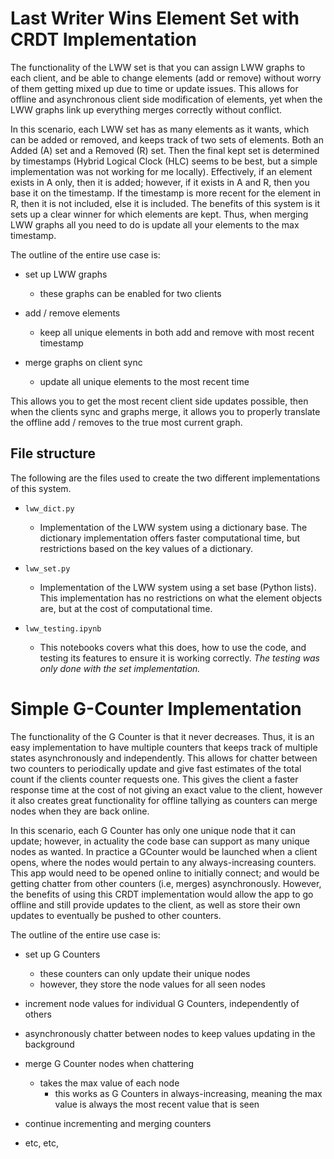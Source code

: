 # Last Writer Wins Element Set with CRDT Implementation

The functionality of the LWW set is that you can assign LWW graphs to each client, and be able to change elements (add or remove) without worry of them getting mixed up due to time or update issues. This allows for offline and asynchronous client side modification of elements, yet when the LWW graphs link up everything merges correctly without conflict.

In this scenario, each LWW set has as many elements as it wants, which can be added or removed, and keeps track of two sets of elements. Both an Added (A) set and a Removed (R) set. Then the final kept set is determined by timestamps (Hybrid Logical Clock (HLC) seems to be best, but a simple implementation was not working for me locally). Effectively, if an element exists in A only, then it is added; however, if it exists in A and R, then you base it on the timestamp. If the timestamp is more recent for the element in R, then it is not included, else it is included. The benefits of this system is it sets up a clear winner for which elements are kept. Thus, when merging LWW graphs all you need to do is update all your elements to the max timestamp.

The outline of the entire use case is:

+ set up LWW graphs
    - these graphs can be enabled for two clients

+ add / remove elements
    - keep all unique elements in both add and remove with most recent timestamp

+ merge graphs on client sync
    - update all unique elements to the most recent time

This allows you to get the most recent client side updates possible, then when the clients sync and graphs merge, it allows you to properly translate the offline add / removes to the true most current graph.

## File structure

The following are the files used to create the two different implementations of this system. 

+ `lww_dict.py`
    - Implementation of the LWW system using a dictionary base. The dictionary implementation offers faster computational time, but restrictions based on the key values of a dictionary.

+ `lww_set.py`
    - Implementation of the LWW system using a set base (Python lists). This implementation has no restrictions on what the element objects are, but at the cost of computational time.

+ `lww_testing.ipynb`
    - This notebooks covers what this does, how to use the code, and testing its features to ensure it is working correctly. _The testing was only done with the set implementation._

# Simple G-Counter Implementation

The functionality of the G Counter is that it never decreases. Thus, it is an easy implementation to have multiple counters that keeps track of multiple states asynchronously and independently. This allows for chatter between two counters to periodically update and give fast estimates of the total count if the clients counter requests one. This gives the client a faster response time at the cost of not giving an exact value to the client, however it also creates great functionality for offline tallying as counters can merge nodes when they are back online.

In this scenario, each G Counter has only one unique node that it can update; however, in actuality the code base can support as many unique nodes as wanted. In practice a GCounter would be launched when a client opens, where the nodes would pertain to any always-increasing counters. This app would need to be opened online to initially connect; and would be getting chatter from other counters (i.e, merges) asynchronously. However, the benefits of using this CRDT implementation would allow the app to go offline and still provide updates to the client, as well as store their own updates to eventually be pushed to other counters.

The outline of the entire use case is:

+ set up G Counters
    - these counters can only update their unique nodes
    - however, they store the node values for all seen nodes

+ increment node values for individual G Counters, independently of others

+ asynchronously chatter between nodes to keep values updating in the background

+ merge G Counter nodes when chattering
    - takes the max value of each node
        + this works as G Counters in always-increasing, meaning the max value is always the most recent value that is seen

+ continue incrementing and merging counters

+ etc, etc,
